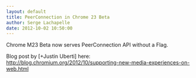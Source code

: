 ```yaml
---
layout: default
title: PeerConnection in Chrome 23 Beta
author: Serge Lachapelle
date: 2012-10-02 10:50:00
---
```


Chrome M23 Beta now serves PeerConnection API without a Flag.

Blog post by [+Justin Uberti] here:
<http://blog.chromium.org/2012/10/supporting-new-media-experiences-on-web.html>

[1]: https://plus.google.com/103619602351433955946
